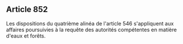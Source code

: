 Article 852
----
Les dispositions du quatrième alinéa de l'article 546 s'appliquent aux affaires
poursuivies à la requête des autorités compétentes en matière d'eaux et forêts.
